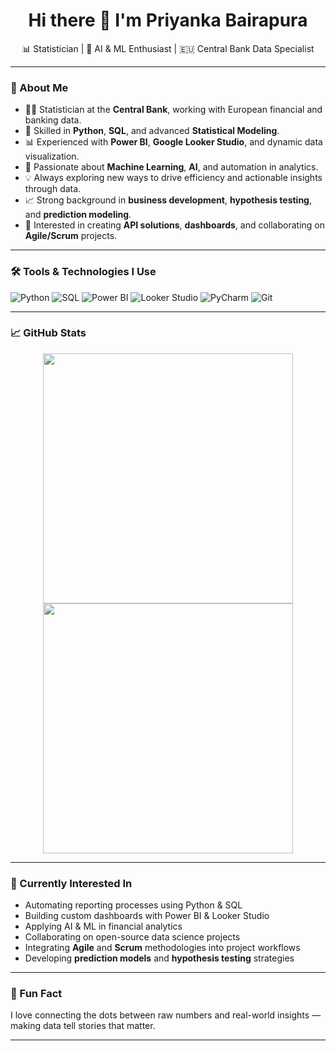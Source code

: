 <h1 align="center">Hi there 👋 I'm Priyanka Bairapura</h1>

<p align="center">
  📊 Statistician | 🧠 AI & ML Enthusiast | 🇪🇺 Central Bank Data Specialist  
</p>

---

### 💼 About Me
- 👩‍💼 Statistician at the **Central Bank**, working with European financial and banking data.
- 🐍 Skilled in **Python**, **SQL**, and advanced **Statistical Modeling**.
- 📊 Experienced with **Power BI**, **Google Looker Studio**, and dynamic data visualization.
- 🤖 Passionate about **Machine Learning**, **AI**, and automation in analytics.
- 💡 Always exploring new ways to drive efficiency and actionable insights through data.
- 📈 Strong background in **business development**, **hypothesis testing**, and **prediction modeling**.
- 🧠 Interested in creating **API solutions**, **dashboards**, and collaborating on **Agile/Scrum** projects.

---

### 🛠️ Tools & Technologies I Use

![Python](https://img.shields.io/badge/Python-3776AB?style=for-the-badge&logo=python&logoColor=white)
![SQL](https://img.shields.io/badge/SQL-07405E?style=for-the-badge&logo=sqlite&logoColor=white)
![Power BI](https://img.shields.io/badge/Power%20BI-F2C811?style=for-the-badge&logo=powerbi&logoColor=black)
![Looker Studio](https://img.shields.io/badge/Looker%20Studio-4285F4?style=for-the-badge&logo=googleanalytics&logoColor=white)
![PyCharm](https://img.shields.io/badge/PyCharm-000000?style=for-the-badge&logo=pycharm&logoColor=white)
![Git](https://img.shields.io/badge/Git-F05032?style=for-the-badge&logo=git&logoColor=white)

---

### 📈 GitHub Stats

<p align="center">
  <img src="https://github-readme-stats.vercel.app/api?username=priyankabairapura&show_icons=true&theme=radical" width="400"/>
  <img src="https://github-readme-streak-stats.herokuapp.com/?user=priyankabairapura&theme=radical" width="400"/>
</p>

---

### 📌 Currently Interested In

- Automating reporting processes using Python & SQL
- Building custom dashboards with Power BI & Looker Studio
- Applying AI & ML in financial analytics
- Collaborating on open-source data science projects
- Integrating **Agile** and **Scrum** methodologies into project workflows
- Developing **prediction models** and **hypothesis testing** strategies

---

### 🌟 Fun Fact
I love connecting the dots between raw numbers and real-world insights — making data tell stories that matter.

---
